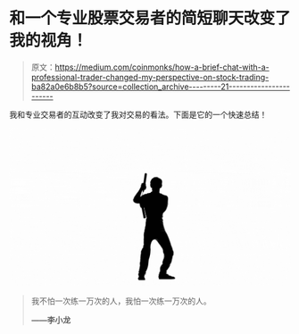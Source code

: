 # 和一个专业股票交易者的简短聊天改变了我的视角！

> 原文：<https://medium.com/coinmonks/how-a-brief-chat-with-a-professional-trader-changed-my-perspective-on-stock-trading-ba82a0e6b8b5?source=collection_archive---------21----------------------->

我和专业交易者的互动改变了我对交易的看法。下面是它的一个快速总结！

![](img/77ebd0a1c89e5b0412da97e782d0556d.png)

> 我不怕一次练一万次的人，我怕一次练一万次的人。
> 
> **——李小龙**